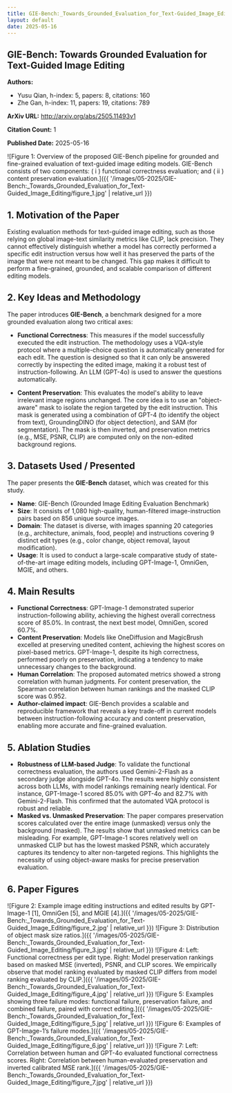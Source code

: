 ```yaml
---
title: GIE-Bench:_Towards_Grounded_Evaluation_for_Text-Guided_Image_Editing
layout: default
date: 2025-05-16
---
```

## GIE-Bench: Towards Grounded Evaluation for Text-Guided Image Editing
**Authors:**
- Yusu Qian, h-index: 5, papers: 8, citations: 160
- Zhe Gan, h-index: 11, papers: 19, citations: 789

**ArXiv URL:** http://arxiv.org/abs/2505.11493v1

**Citation Count:** 1

**Published Date:** 2025-05-16

![Figure 1: Overview of the proposed GIE-Bench pipeline for grounded and fine-grained evaluation of text-guided image editing models. GIE-Bench consists of two components: ( i ) functional correctness evaluation; and ( ii ) content preservation evaluation.]({{ '/images/05-2025/GIE-Bench:_Towards_Grounded_Evaluation_for_Text-Guided_Image_Editing/figure_1.jpg' | relative_url }})
## 1. Motivation of the Paper
Existing evaluation methods for text-guided image editing, such as those relying on global image-text similarity metrics like CLIP, lack precision. They cannot effectively distinguish whether a model has correctly performed a specific edit instruction versus how well it has preserved the parts of the image that were not meant to be changed. This gap makes it difficult to perform a fine-grained, grounded, and scalable comparison of different editing models.

## 2. Key Ideas and Methodology
The paper introduces **GIE-Bench**, a benchmark designed for a more grounded evaluation along two critical axes:

*   **Functional Correctness**: This measures if the model successfully executed the edit instruction. The methodology uses a VQA-style protocol where a multiple-choice question is automatically generated for each edit. The question is designed so that it can only be answered correctly by inspecting the edited image, making it a robust test of instruction-following. An LLM (GPT-4o) is used to answer the questions automatically.

*   **Content Preservation**: This evaluates the model's ability to leave irrelevant image regions unchanged. The core idea is to use an "object-aware" mask to isolate the region targeted by the edit instruction. This mask is generated using a combination of GPT-4 (to identify the object from text), GroundingDINO (for object detection), and SAM (for segmentation). The mask is then inverted, and preservation metrics (e.g., MSE, PSNR, CLIP) are computed only on the non-edited background regions.

## 3. Datasets Used / Presented
The paper presents the **GIE-Bench** dataset, which was created for this study.
*   **Name**: GIE-Bench (Grounded Image Editing Evaluation Benchmark)
*   **Size**: It consists of 1,080 high-quality, human-filtered image-instruction pairs based on 856 unique source images.
*   **Domain**: The dataset is diverse, with images spanning 20 categories (e.g., architecture, animals, food, people) and instructions covering 9 distinct edit types (e.g., color change, object removal, layout modification).
*   **Usage**: It is used to conduct a large-scale comparative study of state-of-the-art image editing models, including GPT-Image-1, OmniGen, MGIE, and others.

## 4. Main Results
*   **Functional Correctness**: GPT-Image-1 demonstrated superior instruction-following ability, achieving the highest overall correctness score of 85.0%. In contrast, the next best model, OmniGen, scored 60.7%.
*   **Content Preservation**: Models like OneDiffusion and MagicBrush excelled at preserving unedited content, achieving the highest scores on pixel-based metrics. GPT-Image-1, despite its high correctness, performed poorly on preservation, indicating a tendency to make unnecessary changes to the background.
*   **Human Correlation**: The proposed automated metrics showed a strong correlation with human judgments. For content preservation, the Spearman correlation between human rankings and the masked CLIP score was 0.952.
*   **Author-claimed impact**: GIE-Bench provides a scalable and reproducible framework that reveals a key trade-off in current models between instruction-following accuracy and content preservation, enabling more accurate and fine-grained evaluation.

## 5. Ablation Studies
*   **Robustness of LLM-based Judge**: To validate the functional correctness evaluation, the authors used Gemini-2-Flash as a secondary judge alongside GPT-4o. The results were highly consistent across both LLMs, with model rankings remaining nearly identical. For instance, GPT-Image-1 scored 85.0% with GPT-4o and 82.7% with Gemini-2-Flash. This confirmed that the automated VQA protocol is robust and reliable.
*   **Masked vs. Unmasked Preservation**: The paper compares preservation scores calculated over the entire image (unmasked) versus only the background (masked). The results show that unmasked metrics can be misleading. For example, GPT-Image-1 scores relatively well on unmasked CLIP but has the lowest masked PSNR, which accurately captures its tendency to alter non-targeted regions. This highlights the necessity of using object-aware masks for precise preservation evaluation.

## 6. Paper Figures
![Figure 2: Example image editing instructions and edited results by GPT-Image-1 [1], OmniGen [5], and MGIE [4].]({{ '/images/05-2025/GIE-Bench:_Towards_Grounded_Evaluation_for_Text-Guided_Image_Editing/figure_2.jpg' | relative_url }})
![Figure 3: Distribution of object mask size ratios.]({{ '/images/05-2025/GIE-Bench:_Towards_Grounded_Evaluation_for_Text-Guided_Image_Editing/figure_3.jpg' | relative_url }})
![Figure 4: Left: Functional correctness per edit type. Right: Model preservation rankings based on masked MSE (inverted), PSNR, and CLIP scores. We empirically observe that model ranking evaluated by masked CLIP differs from model ranking evaluated by CLIP.]({{ '/images/05-2025/GIE-Bench:_Towards_Grounded_Evaluation_for_Text-Guided_Image_Editing/figure_4.jpg' | relative_url }})
![Figure 5: Examples showing three failure modes: functional failure, preservation failure, and combined failure, paired with correct editing.]({{ '/images/05-2025/GIE-Bench:_Towards_Grounded_Evaluation_for_Text-Guided_Image_Editing/figure_5.jpg' | relative_url }})
![Figure 6: Examples of GPT-Image-1’s failure modes.]({{ '/images/05-2025/GIE-Bench:_Towards_Grounded_Evaluation_for_Text-Guided_Image_Editing/figure_6.jpg' | relative_url }})
![Figure 7: Left: Correlation between human and GPT-4o evaluated functional correctness scores. Right: Correlation between human-evaluated preservation and inverted calibrated MSE rank.]({{ '/images/05-2025/GIE-Bench:_Towards_Grounded_Evaluation_for_Text-Guided_Image_Editing/figure_7.jpg' | relative_url }})
